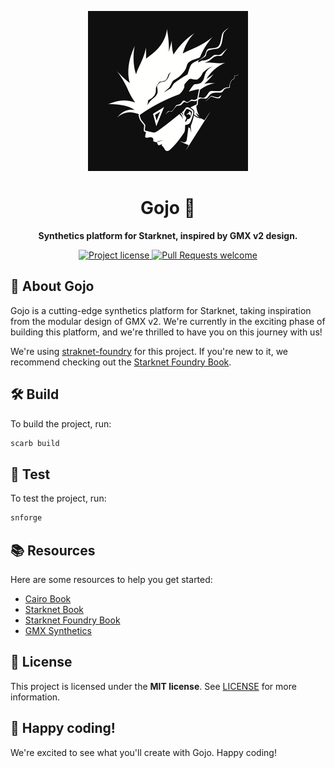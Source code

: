 <!-- prettier-ignore-start -->
<!-- markdownlint-disable -->
<p align="center">
  <img src="docs/images/logo.png" height="256">
</p>

<h1 align="center">Gojo 🚀</h1>

<p align="center">
  <strong>Synthetics platform for Starknet, inspired by GMX v2 design.</strong>
</p>

<p align="center">
  <a href="LICENSE">
    <img src="https://img.shields.io/github/license/keep-starknet-strange/gojo.svg?style=flat-square" alt="Project license">
  </a>
  <a href="https://github.com/keep-starknet-strange/gojo/issues?q=is%3Aissue+is%3Aopen+label%3A%22help+wanted%22">
    <img src="https://img.shields.io/badge/PRs-welcome-ff69b4.svg?style=flat-square" alt="Pull Requests welcome">
  </a>
</p>

<!-- markdownlint-restore -->
<!-- prettier-ignore-end -->

## 🚀 About Gojo

Gojo is a cutting-edge synthetics platform for Starknet, taking inspiration from the modular design of GMX v2. We're currently in the exciting phase of building this platform, and we're thrilled to have you on this journey with us!

We're using [straknet-foundry](https://github.com/foundry-rs/starknet-foundry) for this project. If you're new to it, we recommend checking out the [Starknet Foundry Book](https://foundry-rs.github.io/starknet-foundry/).

## 🛠️ Build

To build the project, run:

```bash
scarb build
```

## 🧪 Test

To test the project, run:

```bash
snforge
```

## 📚 Resources

Here are some resources to help you get started:

- [Cairo Book](https://book.cairo-lang.org/)
- [Starknet Book](https://book.starknet.io/)
- [Starknet Foundry Book](https://foundry-rs.github.io/starknet-foundry/)
- [GMX Synthetics](https://github.com/gmx-io/gmx-synthetics)

## 📖 License

This project is licensed under the **MIT license**. See [LICENSE](LICENSE) for more information.

## 🎉 Happy coding!

We're excited to see what you'll create with Gojo. Happy coding!